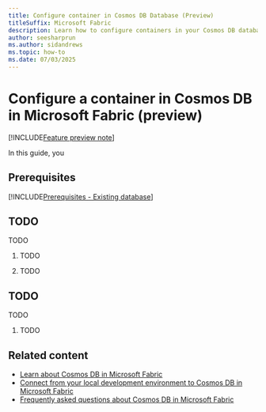 ```yaml
---
title: Configure container in Cosmos DB Database (Preview)
titleSuffix: Microsoft Fabric
description: Learn how to configure containers in your Cosmos DB database in Microsoft Fabric during the preview, including steps like managing time-to-live (TTL) and indexing policy.
author: seesharprun
ms.author: sidandrews
ms.topic: how-to
ms.date: 07/03/2025
---
```


# Configure a container in Cosmos DB in Microsoft Fabric (preview)

[!INCLUDE[Feature preview note](../../includes/feature-preview-note.md)]

In this guide, you 

## Prerequisites

[!INCLUDE[Prerequisites - Existing database](includes/prerequisite-existing-database.md)]

## TODO

TODO

1. TODO

1. TODO

## TODO

TODO

1. TODO

## Related content

- [Learn about Cosmos DB in Microsoft Fabric](overview.md)
- [Connect from your local development environment to Cosmos DB in Microsoft Fabric](how-to-connect-development.md)
- [Frequently asked questions about Cosmos DB in Microsoft Fabric](faq.yml)

